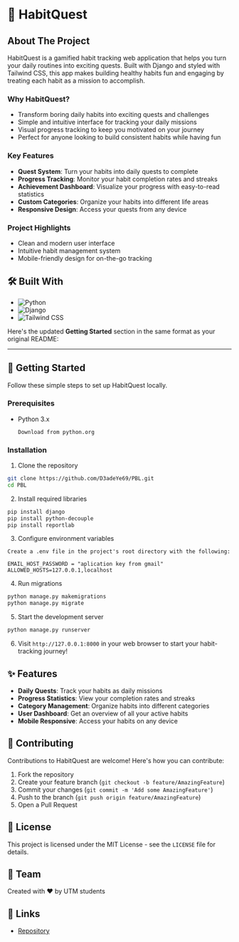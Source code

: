 # 🎯 HabitQuest

## About The Project

HabitQuest is a gamified habit tracking web application that helps you turn your daily routines into exciting quests. Built with Django and styled with Tailwind CSS, this app makes building healthy habits fun and engaging by treating each habit as a mission to accomplish.

### Why HabitQuest?

* Transform boring daily habits into exciting quests and challenges
* Simple and intuitive interface for tracking your daily missions
* Visual progress tracking to keep you motivated on your journey
* Perfect for anyone looking to build consistent habits while having fun

### Key Features

* **Quest System**: Turn your habits into daily quests to complete
* **Progress Tracking**: Monitor your habit completion rates and streaks
* **Achievement Dashboard**: Visualize your progress with easy-to-read statistics
* **Custom Categories**: Organize your habits into different life areas
* **Responsive Design**: Access your quests from any device

### Project Highlights

* Clean and modern user interface
* Intuitive habit management system
* Mobile-friendly design for on-the-go tracking

## 🛠️ Built With

* ![Python](https://img.shields.io/badge/Python-3776AB?style=for-the-badge&logo=python&logoColor=white)
* ![Django](https://img.shields.io/badge/Django-092E20?style=for-the-badge&logo=django&logoColor=white)
* ![Tailwind CSS](https://img.shields.io/badge/Tailwind_CSS-38B2AC?style=for-the-badge&logo=tailwind-css&logoColor=white)

Here's the updated **Getting Started** section in the same format as your original README:  

---

## 🚀 Getting Started  

Follow these simple steps to set up HabitQuest locally.  

### Prerequisites  

* Python 3.x  
  ```  
  Download from python.org  
  ```  

### Installation  

1. Clone the repository  
```bash  
git clone https://github.com/D3adeYe69/PBL.git  
cd PBL  
```  

2. Install required libraries  
```bash  
pip install django  
pip install python-decouple  
pip install reportlab  
```  

3. Configure environment variables  
```  
Create a .env file in the project's root directory with the following:  

EMAIL_HOST_PASSWORD = "aplication key from gmail"
ALLOWED_HOSTS=127.0.0.1,localhost  
```  

4. Run migrations  
```bash  
python manage.py makemigrations  
python manage.py migrate  
```  

5. Start the development server  
```bash  
python manage.py runserver  
```  

6. Visit `http://127.0.0.1:8000` in your web browser to start your habit-tracking journey!  

## ✨ Features

* **Daily Quests**: Track your habits as daily missions
* **Progress Statistics**: View your completion rates and streaks
* **Category Management**: Organize habits into different categories
* **User Dashboard**: Get an overview of all your active habits
* **Mobile Responsive**: Access your habits on any device

## 🤝 Contributing

Contributions to HabitQuest are welcome! Here's how you can contribute:

1. Fork the repository
2. Create your feature branch (`git checkout -b feature/AmazingFeature`)
3. Commit your changes (`git commit -m 'Add some AmazingFeature'`)
4. Push to the branch (`git push origin feature/AmazingFeature`)
5. Open a Pull Request

## 📝 License

This project is licensed under the MIT License - see the `LICENSE` file for details.

## 👥 Team

Created with ❤️ by UTM students

## 🔗 Links

* [Repository](https://github.com/D3adeYe69/PBL)
